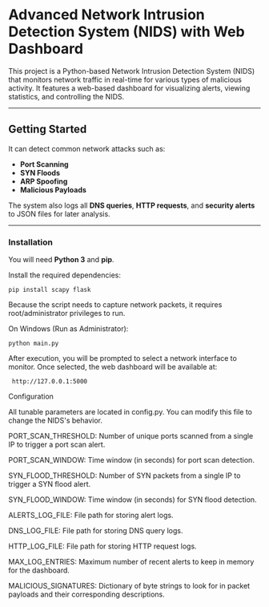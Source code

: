 # Advanced Network Intrusion Detection System (NIDS) with Web Dashboard

This project is a Python-based Network Intrusion Detection System (NIDS) that monitors network traffic in real-time for various types of malicious activity. It features a web-based dashboard for visualizing alerts, viewing statistics, and controlling the NIDS.

---

##  Getting Started

It can detect common network attacks such as:
- **Port Scanning**
- **SYN Floods**
- **ARP Spoofing**
- **Malicious Payloads**

The system also logs all **DNS queries**, **HTTP requests**, and **security alerts** to JSON files for later analysis.

---

###  Installation

You will need **Python 3** and **pip**.

Install the required dependencies:

```
pip install scapy flask
```

Because the script needs to capture network packets, it requires root/administrator privileges to run.


On Windows (Run as Administrator):
```
python main.py
```
After execution, you will be prompted to select a network interface to monitor.
Once selected, the web dashboard will be available at:
```
 http://127.0.0.1:5000
```

Configuration

All tunable parameters are located in config.py. You can modify this file to change the NIDS's behavior.

PORT_SCAN_THRESHOLD: Number of unique ports scanned from a single IP to trigger a port scan alert.

PORT_SCAN_WINDOW: Time window (in seconds) for port scan detection.

SYN_FLOOD_THRESHOLD: Number of SYN packets from a single IP to trigger a SYN flood alert.

SYN_FLOOD_WINDOW: Time window (in seconds) for SYN flood detection.

ALERTS_LOG_FILE: File path for storing alert logs.

DNS_LOG_FILE: File path for storing DNS query logs.

HTTP_LOG_FILE: File path for storing HTTP request logs.

MAX_LOG_ENTRIES: Maximum number of recent alerts to keep in memory for the dashboard.

MALICIOUS_SIGNATURES: Dictionary of byte strings to look for in packet payloads and their corresponding descriptions.
